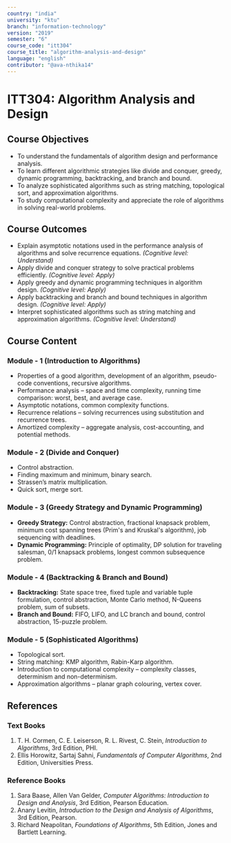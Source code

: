```yaml
---
country: "india"
university: "ktu"
branch: "information-technology"
version: "2019"
semester: "6"
course_code: "itt304"
course_title: "algorithm-analysis-and-design"
language: "english"
contributor: "@ava-nthika14"
---
```


# ITT304: Algorithm Analysis and Design

## Course Objectives
* To understand the fundamentals of algorithm design and performance analysis.  
* To learn different algorithmic strategies like divide and conquer, greedy, dynamic programming, backtracking, and branch and bound.  
* To analyze sophisticated algorithms such as string matching, topological sort, and approximation algorithms.  
* To study computational complexity and appreciate the role of algorithms in solving real-world problems.  

## Course Outcomes
- Explain asymptotic notations used in the performance analysis of algorithms and solve recurrence equations. *(Cognitive level: Understand)*  
- Apply divide and conquer strategy to solve practical problems efficiently. *(Cognitive level: Apply)*  
- Apply greedy and dynamic programming techniques in algorithm design. *(Cognitive level: Apply)*  
- Apply backtracking and branch and bound techniques in algorithm design. *(Cognitive level: Apply)*  
- Interpret sophisticated algorithms such as string matching and approximation algorithms. *(Cognitive level: Understand)*  

## Course Content

### Module - 1 (Introduction to Algorithms)
* Properties of a good algorithm, development of an algorithm, pseudo-code conventions, recursive algorithms.  
* Performance analysis – space and time complexity, running time comparison: worst, best, and average case.  
* Asymptotic notations, common complexity functions.  
* Recurrence relations – solving recurrences using substitution and recurrence trees.  
* Amortized complexity – aggregate analysis, cost-accounting, and potential methods.  

### Module - 2 (Divide and Conquer)
* Control abstraction.  
* Finding maximum and minimum, binary search.  
* Strassen’s matrix multiplication.  
* Quick sort, merge sort.  

### Module - 3 (Greedy Strategy and Dynamic Programming)
* **Greedy Strategy:** Control abstraction, fractional knapsack problem, minimum cost spanning trees (Prim's and Kruskal's algorithm), job sequencing with deadlines.  
* **Dynamic Programming:** Principle of optimality, DP solution for traveling salesman, 0/1 knapsack problems, longest common subsequence problem.  

### Module - 4 (Backtracking & Branch and Bound)
* **Backtracking:** State space tree, fixed tuple and variable tuple formulation, control abstraction, Monte Carlo method, N-Queens problem, sum of subsets.  
* **Branch and Bound:** FIFO, LIFO, and LC branch and bound, control abstraction, 15-puzzle problem.  

### Module - 5 (Sophisticated Algorithms)
* Topological sort.  
* String matching: KMP algorithm, Rabin-Karp algorithm.  
* Introduction to computational complexity – complexity classes, determinism and non-determinism.  
* Approximation algorithms – planar graph colouring, vertex cover.  

## References

### Text Books
1. T. H. Cormen, C. E. Leiserson, R. L. Rivest, C. Stein, *Introduction to Algorithms*, 3rd Edition, PHI.  
2. Ellis Horowitz, Sartaj Sahni, *Fundamentals of Computer Algorithms*, 2nd Edition, Universities Press.  

### Reference Books
1. Sara Baase, Allen Van Gelder, *Computer Algorithms: Introduction to Design and Analysis*, 3rd Edition, Pearson Education.  
2. Anany Levitin, *Introduction to the Design and Analysis of Algorithms*, 3rd Edition, Pearson.  
3. Richard Neapolitan, *Foundations of Algorithms*, 5th Edition, Jones and Bartlett Learning.  
